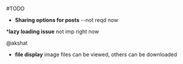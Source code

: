 #TODO
* __Sharing options for posts__
--not reqd now




*__lazy loading issue__ not imp right now


@akshat


* __file display__ image files can be viewed, others can be downloaded